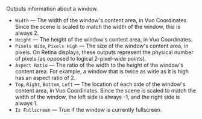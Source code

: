 Outputs information about a window.

   - `Width` — The width of the window's content area, in Vuo Coordinates.  Since the scene is scaled to match the width of the window, this is always 2.
   - `Height` — The height of the window's content area, in Vuo Coordinates.
   - `Pixels Wide`, `Pixels High` — The size of the window's content area, in pixels.  On Retina displays, these outputs represent the physical number of pixels (as opposed to logical 2-pixel-wide points).
   - `Aspect Ratio` — The ratio of the width to the height of the window's content area.  For example, a window that is twice as wide as it is high has an aspect ratio of 2.
   - `Top`, `Right`, `Bottom`, `Left` — The location of each side of the window's content area, in Vuo Coordinates.  Since the scene is scaled to match the width of the window, the left side is always -1, and the right side is always 1.
   - `Is Fullscreen` — True if the window is currently fullscreen.
